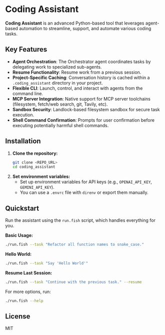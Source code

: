 # Coding Assistant

**Coding Assistant** is an advanced Python-based tool that leverages agent-based automation to streamline, support, and automate various coding tasks.

## Key Features

- **Agent Orchestration**: The Orchestrator agent coordinates tasks by delegating work to specialized sub-agents.
- **Resume Functionality**: Resume work from a previous session.
- **Project-Specific Caching**: Conversation history is cached within a `.coding_assistant` directory in your project.
- **Flexible CLI**: Launch, control, and interact with agents from the command line.
- **MCP Server Integration**: Native support for MCP server toolchains (filesystem, fetch/web search, git, Tavily, etc).
- **Sandbox Security**: Landlock-based filesystem sandbox for secure task execution.
- **Shell Command Confirmation**: Prompts for user confirmation before executing potentially harmful shell commands.

## Installation

1.  **Clone the repository:**
    ```bash
    git clone <REPO_URL>
    cd coding_assistant
    ```
2.  **Set environment variables:**
    -   Set up environment variables for API keys (e.g., `OPENAI_API_KEY`, `GEMINI_API_KEY`).
    -   You can use a `.envrc` file with `direnv` or export them manually.

## Quickstart

Run the assistant using the `run.fish` script, which handles everything for you.

**Basic Usage:**
```bash
./run.fish --task "Refactor all function names to snake_case."
```

**Hello World:**
```bash
./run.fish --task "Say 'Hello World'"
```

**Resume Last Session:**
```bash
./run.fish --task "Continue with the previous task." --resume
```

For more options, run:
```bash
./run.fish --help
```

## License

MIT
